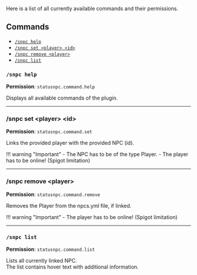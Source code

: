 Here is a list of all currently available commands and their permissions.

## Commands
- [`/snpc help`](#snpc-help)
- [`/snpc set <player> <id>`](#snpc-set-player-id)
- [`/snpc remove <player>`](#snpc-remove-player)
- [`/snpc list`](#snpc-list)

### `/snpc help`
**Permission**: `statusnpc.command.help`

Displays all available commands of the plugin.

----
### /snpc set <player\> <id\>
**Permission**: `statusnpc.command.set`

Links the provided player with the provided NPC (id).

!!! warning "Important"
    - The NPC has to be of the type Player.
    - The player has to be online! (Spigot limitation)

----
### /snpc remove <player\>
**Permission**: `statusnpc.command.remove`

Removes the Player from the npcs.yml file, if linked.

!!! warning "Important"
    - The player has to be online! (Spigot limitation)

----
### `/snpc list`
**Permission**: `statusnpc.command.list`

Lists all currently linked NPC.  
The list contains hover text with additional information.

